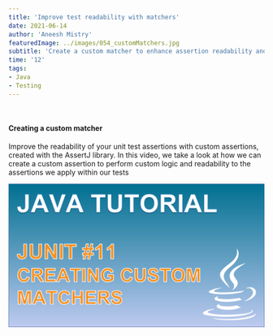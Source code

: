 ```yaml
---
title: 'Improve test readability with matchers'
date: 2021-06-14
author: 'Aneesh Mistry'
featuredImage: ../images/054_customMatchers.jpg
subtitle: 'Create a custom matcher to enhance assertion readability and logical processing with the AssertJ library'
time: '12'
tags:
- Java
- Testing
---
```


<br>
<h4>Creating a custom matcher</h4>
<p>
Improve the readability of your unit test assertions with custom assertions, created with the AssertJ library. In this video, we take a look at how we can create a custom assertion to perform custom logic and readability to the assertions we apply within our tests

[![YouTube video link](../images/054_customMatchers.jpg)](https://youtu.be/K4Q9R-_eMMU)
</p>
